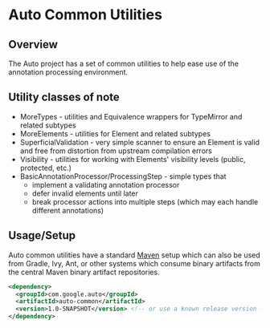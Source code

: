 Auto Common Utilities
========

## Overview

The Auto project has a set of common utilities to help ease use of the annotation processing
environment.

## Utility classes of note

  * MoreTypes - utilities and Equivalence wrappers for TypeMirror and related subtypes
  * MoreElements - utilities for Element and related subtypes
  * SuperficialValidation - very simple scanner to ensure an Element is valid and free from
    distortion from upstream compilation errors
  * Visibility - utilities for working with Elements' visibility levels (public, protected, etc.)
  * BasicAnnotationProcessor/ProcessingStep - simple types that
    - implement a validating annotation processor
    - defer invalid elements until later
    - break processor actions into multiple steps (which may each handle different annotations)

## Usage/Setup

Auto common utilities have a standard [Maven](http://maven.apache.org) setup which can also be
used from Gradle, Ivy, Ant, or other systems which consume binary artifacts from the central Maven
binary artifact repositories.

```xml
<dependency>
  <groupId>com.google.auto</groupId>
  <artifactId>auto-common</artifactId>
  <version>1.0-SNAPSHOT</version> <!-- or use a known release version -->
</dependency>
```
